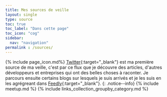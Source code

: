 ```yaml
---
title: Mes sources de veille
layout: single
type: source
toc: true
toc_label: "Dans cette page"
toc_icon: "cog"
sidebar:
  nav: "navigation"
permalink : /sources/
---
```

{% include page_icon.md%}
[Twitter](https://twitter.com/guillaumenurdin){:target="_blank"} est ma première source de ma veille, c'est par ce flux que je découvre des articles, d'autres développeurs et entreprises qui ont des belles choses à raconter. Je parcours ensuite certains blogs sur lesquels je suis arrivés et je les suis en les agrégreant dans [Feedly](https://www.feedly.com){:target="_blank"}.
{: .notice--info}
{% include meetup.md %}
{% include links_collection_groupby_category.md %}
